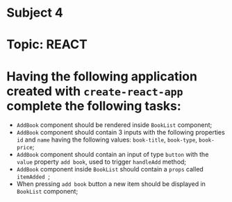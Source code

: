 # Subject 4
# Topic: REACT
# Having the following application created with `create-react-app` complete the following tasks:
- `AddBook` component should be rendered inside `BookList` component;
- `AddBook` component should contain 3 inputs with the following properties `id` and `name` having the following values: `book-title`, `book-type`, `book-price`;
- `AddBook` component should contain an input of type `button` with the `value` property `add book`, used to trigger `handleAdd` method;
- `AddBook` component inside `BookList` should contain a `props` called `itemAdded `;
- When pressing `add book` button a new item should be displayed in `BookList` component; 